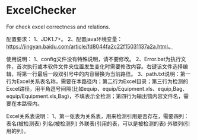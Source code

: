 # ExcelChecker
For check excel correctness and relations.

配置要求：
1、JDK1.7+。
2、配置java环境变量：https://jingyan.baidu.com/article/fd8044fa2c22f15031137a2a.html。

使用说明：
1、config文件没有特殊说明，请不要修改。
2、Error.bat为执行文件，首次执行或本软件文件夹位置发生变化时需要修改内容。右键该文件选择编辑，将第一行最后一段双引号中的内容替换为当前路径。
3、path.txt说明：第一行为Excel关系表名称，需要在本路径内；第二行为Excel目录；第三行为检测的Excel路径，用半角逗号间隔(比如equip、equip/Equipment.xls、equip,Bag、equip/Equipment.xls,Bag)，不填表示全检测；第四行为输出错内容文件名，需要在本路径内。

Excel关系表说明：
1、第一张表为关系表，用来检测引用是否存在，需要四列：表名(被检测表)	列名(被检测列)	外联表(引用的表，可以是被检测的表)	外联列(引用的列)。

